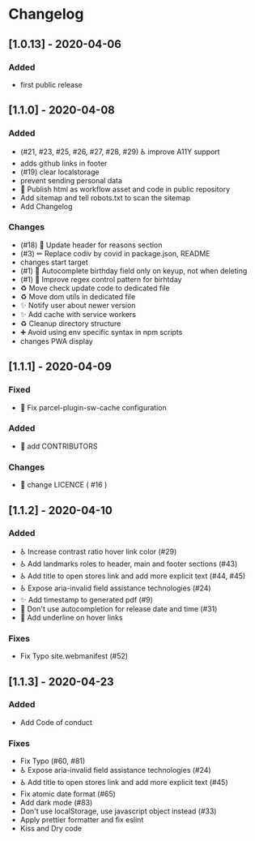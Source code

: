 # Changelog

## [1.0.13] - 2020-04-06
### Added
- first public release
## [1.1.0] - 2020-04-08
### Added
- (#21, #23, #25, #26, #27, #28, #29) :wheelchair: improve A11Y support
- adds github links in footer
- (#19) clear localstorage
- prevent sending personal data
- 💚 Publish html as workflow asset and code in public repository
- Add sitemap and tell robots.txt to scan the sitemap
- Add Changelog
### Changes
- (#18) 📝 Update header for reasons section
- (#3) ✏ Replace codiv by covid in package.json, README
- changes start target
- (#1) 🐛 Autocomplete birthday field only on keyup, not when deleting
- (#1) 🎨 Improve regex control pattern for birhtday
- :recycle: Move check update code to dedicated file
- :recycle: Move dom utils in dedicated file
- :sparkles: Notify user about newer version
- :sparkles: Add cache with service workers
- :recycle: Cleanup directory structure
- :heavy_plus_sign: Avoid using env specific syntax in npm scripts
- changes PWA display
## [1.1.1] - 2020-04-09
### Fixed
- :wrench: Fix parcel-plugin-sw-cache configuration
### Added
- :pencil: add CONTRIBUTORS
### Changes
- :pencil: change LICENCE ( #16 )
## [1.1.2] - 2020-04-10
### Added
- ♿ Increase contrast ratio hover link color (#29)
- ♿ Add landmarks roles to header, main and footer sections (#43)
- ♿ Add title to open stores link and add more explicit text (#44, #45)
- ♿ Expose aria-invalid field assistance technologies (#24)
- ✨ Add timestamp to generated pdf (#9)
- 💄 Don't use autocompletion for release date and time (#31)
- 💄 Add underline on hover links
### Fixes
- Fix Typo site.webmanifest (#52)
## [1.1.3] - 2020-04-23
### Added
- Add Code of conduct
### Fixes
- Fix Typo (#60, #81)
- ♿ Expose aria-invalid field assistance technologies (#24)
- ♿ Add title to open stores link and add more explicit text (#45)
- Fix atomic date format (#65)
- Add dark mode (#83)
- Don't use localStorage, use javascript object instead (#33)
- Apply prettier formatter and fix eslint
- Kiss and Dry code
